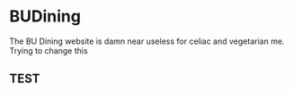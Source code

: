 # BUDining
The BU Dining website is damn near useless for celiac and vegetarian me. Trying to change this

## TEST
